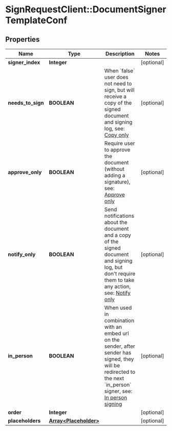 # SignRequestClient::DocumentSignerTemplateConf

## Properties
Name | Type | Description | Notes
------------ | ------------- | ------------- | -------------
**signer_index** | **Integer** |  | [optional] 
**needs_to_sign** | **BOOLEAN** | When &#x60;false&#x60; user does not need to sign, but will receive a copy of the signed document and signing log, see: [Copy only](#section/Additional-signing-methods/Copy-only) | [optional] 
**approve_only** | **BOOLEAN** | Require user to approve the document (without adding a signature), see: [Approve only](#section/Additional-signing-methods/Approve-only) | [optional] 
**notify_only** | **BOOLEAN** | Send notifications about the document and a copy of the signed document and signing log, but don&#39;t require them to take any action, see: [Notify only](#section/Additional-signing-methods/Notify-only) | [optional] 
**in_person** | **BOOLEAN** | When used in combination with an embed url on the sender, after sender has signed, they will be redirected to the next &#x60;in_person&#x60; signer, see: [In person signing](#section/Additional-signing-methods/In-person-signing) | [optional] 
**order** | **Integer** |  | [optional] 
**placeholders** | [**Array&lt;Placeholder&gt;**](Placeholder.md) |  | [optional] 


